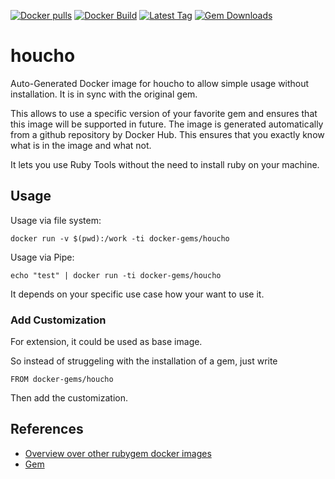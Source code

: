 [![Docker pulls](https://img.shields.io/docker/pulls/rubygem/houcho.svg)](https://hub.docker.com/r/rubygem/houcho/)
[![Docker Build](https://img.shields.io/docker/automated/rubygem/houcho.svg)](https://hub.docker.com/r/rubygem/houcho/)
[![Latest Tag](https://img.shields.io/github/tag/docker-rubygem/houcho.svg)](https://hub.docker.com/r/rubygem/houcho/)
[![Gem Downloads](https://img.shields.io/gem/dt/houcho.svg)](https://rubygems.org/gems/houcho/)
# houcho

Auto-Generated Docker image for houcho to allow simple usage without installation.
It is in sync with the original gem.

This allows to use a specific version of your favorite gem and ensures that this image will be supported in future.
The image is generated automatically from a github repository by Docker Hub.
This ensures that you exactly know what is in the image and what not.

It lets you use Ruby Tools without the need to install ruby on your machine.

## Usage

Usage via file system:

`docker run -v $(pwd):/work -ti docker-gems/houcho`

Usage via Pipe:

`echo "test" | docker run -ti docker-gems/houcho`

It depends on your specific use case how your want to use it.

### Add Customization

For extension, it could be used as base image.

So instead of struggeling with the installation of a gem, just write

`FROM docker-gems/houcho`

Then add the customization.

## References

 - [Overview over other rubygem docker images](https://github.com/thinkbot/docker-rubygem)
 - [Gem](https://rubygems.org/gems/houcho/)
